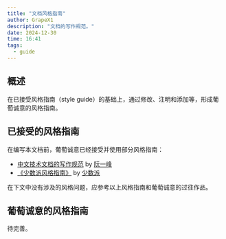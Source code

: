```yaml
---
title: "文档风格指南"
author: GrapeX1
description: "文档的写作规范。"
date: 2024-12-30
time: 16:41
tags:
  - guide
---
```


## 概述

在已接受风格指南（style guide）的基础上，通过修改、注明和添加等，形成葡萄诚意的风格指南。

## 已接受的风格指南

在编写本文档前，葡萄诚意已经接受并使用部分风格指南：

- [中文技术文档的写作规范](https://github.com/ruanyf/document-style-guide) by [阮一峰](http://www.ruanyifeng.com/)
- [《少数派风格指南》](https://manual.sspai.com/rules/style/) by [少数派](https://sspai.com/)

在下文中没有涉及的风格问题，应参考以上风格指南和葡萄诚意的过往作品。

## 葡萄诚意的风格指南

待完善。
